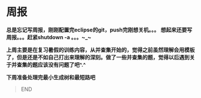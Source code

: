 # 周报

**总是忘记写周报，刚刚配置完eclipse的git，push完刚想关机。。。**
**想起来还要写周报。。。赶紧shutdown -a  。。。~_~**

**上周主要是在复习暑假的训练内容，从并查集开始的，觉得之前虽然理解会用模板了，但是还是不如自己打出来理解的深刻。做了一些并查集的题，觉得以后遇到关于并查集的题应该没有问题了吧^.^**

**下周准备处理完最小生成树和最短路吧**

> END
